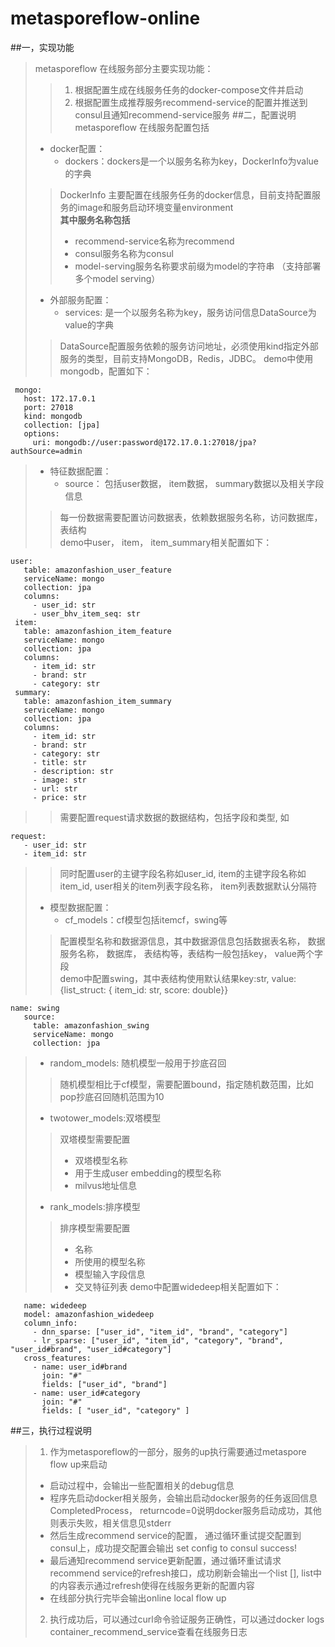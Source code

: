# metasporeflow-online
##一，实现功能
> metasporeflow 在线服务部分主要实现功能：
>>1. 根据配置生成在线服务任务的docker-compose文件并启动
>>2. 根据配置生成推荐服务recommend-service的配置并推送到consul且通知recommend-service服务
##二，配置说明
> metasporeflow 在线服务配置包括
>+ docker配置：
>   - dockers：dockers是一个以服务名称为key，DockerInfo为value的字典
>>DockerInfo 主要配置在线服务任务的docker信息，目前支持配置服务的image和服务启动环境变量environment  
>>**其中服务名称包括**
>>* recommend-service名称为recommend
>>* consul服务名称为consul
>>* model-serving服务名称要求前缀为model的字符串 （支持部署多个model serving）  
>
>+ 外部服务配置：
>   - services: 是一个以服务名称为key，服务访问信息DataSource为value的字典  
>>DataSource配置服务依赖的服务访问地址，必须使用kind指定外部服务的类型，目前支持MongoDB，Redis，JDBC。 
>>demo中使用mongodb，配置如下：

     mongo:
       host: 172.17.0.1
       port: 27018
       kind: mongodb
       collection: [jpa]
       options:
         uri: mongodb://user:password@172.17.0.1:27018/jpa?authSource=admin
        
>+ 特征数据配置：
>   - source： 包括user数据， item数据， summary数据以及相关字段信息  
>>每一份数据需要配置访问数据表，依赖数据服务名称，访问数据库， 表结构  
>>demo中user， item， item_summary相关配置如下：

    user:
       table: amazonfashion_user_feature
       serviceName: mongo
       collection: jpa
       columns:
         - user_id: str
         - user_bhv_item_seq: str
     item:
       table: amazonfashion_item_feature
       serviceName: mongo
       collection: jpa
       columns:
         - item_id: str
         - brand: str
         - category: str
     summary:
       table: amazonfashion_item_summary
       serviceName: mongo
       collection: jpa
       columns:
         - item_id: str
         - brand: str
         - category: str
         - title: str
         - description: str
         - image: str
         - url: str
         - price: str
>>需要配置request请求数据的数据结构，包括字段和类型, 如
        
    request:
       - user_id: str
       - item_id: str
       
>>同时配置user的主键字段名称如user_id, item的主键字段名称如item_id, user相关的item列表字段名称， item列表数据默认分隔符
>+ 模型数据配置：
>   - cf_models：cf模型包括itemcf，swing等
>>配置模型名称和数据源信息，其中数据源信息包括数据表名称， 数据服务名称， 数据库， 表结构等，表结构一般包括key， value两个字段  
>>demo中配置swing，其中表结构使用默认结果key:str, value: {list_struct: { item_id: str, score: double}}

    name: swing
       source:
         table: amazonfashion_swing
         serviceName: mongo
         collection: jpa
>   - random_models: 随机模型一般用于抄底召回
>>随机模型相比于cf模型，需要配置bound，指定随机数范围，比如pop抄底召回随机范围为10
>   - twotower_models:双塔模型
>>双塔模型需要配置
>>* 双塔模型名称
>>* 用于生成user embedding的模型名称
>>* milvus地址信息
>   - rank_models:排序模型
>>排序模型需要配置
>>* 名称
>>* 所使用的模型名称
>>* 模型输入字段信息
>>* 交叉特征列表
>>demo中配置widedeep相关配置如下：

       name: widedeep
       model: amazonfashion_widedeep
       column_info:
         - dnn_sparse: ["user_id", "item_id", "brand", "category"]
         - lr_sparse: ["user_id", "item_id", "category", "brand", "user_id#brand", "user_id#category"]
       cross_features:
         - name: user_id#brand
           join: "#"
           fields: ["user_id", "brand"]
         - name: user_id#category
           join: "#"
           fields: [ "user_id", "category" ]
##三，执行过程说明
>1. 作为metasporeflow的一部分，服务的up执行需要通过metaspore flow up来启动  
>* 启动过程中，会输出一些配置相关的debug信息  
>* 程序先启动docker相关服务，会输出启动docker服务的任务返回信息CompletedProcess， returncode=0说明docker服务启动成功，其他则表示失败，相关信息见stderr
>* 然后生成recommend service的配置， 通过循环重试提交配置到consul上，成功提交配置会输出 set config to consul success!
>* 最后通知recommend service更新配置，通过循环重试请求recommend service的refresh接口，成功刷新会输出一个list [], list中的内容表示通过refresh使得在线服务更新的配置内容
>* 在线部分执行完毕会输出online local flow up
>2. 执行成功后，可以通过curl命令验证服务正确性，可以通过docker logs container_recommend_service查看在线服务日志